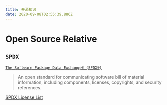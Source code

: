 ```yaml
---
title: 开源知识
date: 2020-09-08T02:55:39.886Z
---
```


# Open Source Relative

## `SPDX`

[`The Software Package Data Exchange® (SPDX®)`](https://spdx.dev/)

> An open standard for communicating software bill of material information, including components, licenses, copyrights, and security references.

[SPDX License List](https://spdx.org/licenses/)

